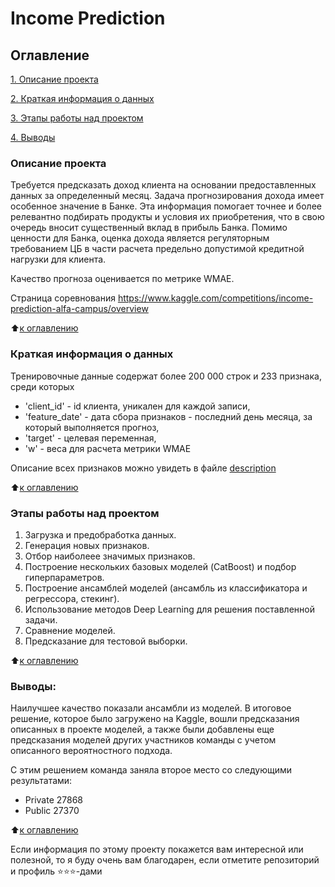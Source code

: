 # Income Prediction

## Оглавление  
[1. Описание проекта](README.md#Описание-проекта)

[2. Краткая информация о данных](README.md#Краткая-информация-о-данных)

[3. Этапы работы над проектом](README.md#Этапы-работы-над-проектом)

[4. Выводы](README.md#Выводы) 

### Описание проекта    
Требуется предсказать доход клиента на основании предоставленных данных за определенный месяц.
Задача прогнозирования дохода имеет особенное значение в Банке. Эта информация помогает точнее и более релевантно подбирать продукты и условия их приобретения, что в свою очередь вносит существенный вклад в прибыль Банка. Помимо ценности для Банка, оценка дохода является регуляторным требованием ЦБ в части расчета предельно допустимой кредитной нагрузки для клиента.

Качество прогноза оценивается по метрике WMAE.

Страница соревнования https://www.kaggle.com/competitions/income-prediction-alfa-campus/overview

:arrow_up:[к оглавлению](README.md#Оглавление)

### Краткая информация о данных
Тренировочные данные содержат более 200 000 строк и 233 признака, среди которых
 - 'client_id' - id клиента, уникален для каждой записи,
 - 'feature_date' - дата сбора признаков - последний день месяца, за который выполняется прогноз,
 - 'target' - целевая переменная,
 - 'w' - веса для расчета метрики WMAE

Описание всех признаков можно увидеть в файле [description](https://www.kaggle.com/competitions/income-prediction-alfa-campus/data?select=description.xlsx)

:arrow_up:[к оглавлению](README.md#Оглавление)


### Этапы работы над проектом  
1. Загрузка и предобработка данных.
2. Генерация новых признаков.
3. Отбор наиболеее значимых признаков.
4. Построение нескольких базовых моделей (CatBoost) и подбор гиперпараметров.
5. Построение ансамблей моделей (ансамбль из классификатора и регрессора, стекинг).
6. Использование методов Deep Learning для решения поставленной задачи.
7. Сравнение моделей.
8. Предсказание для тестовой выборки.

:arrow_up:[к оглавлению](README.md#Оглавление)


### Выводы:  
Наилучшее качество показали ансамбли из моделей.
В итоговое решение, которое было загружено на Kaggle, вошли предсказания описанных в проекте моделей, а также были добавлены еще предсказания моделей других участников команды с учетом описанного вероятностного подхода.

С этим решением команда заняла второе место со следующими результатами:
- Private 27868
- Public 27370

:arrow_up:[к оглавлению](README.md#Оглавление)


Если информация по этому проекту покажется вам интересной или полезной, то я буду очень вам благодарен, если отметите репозиторий и профиль ⭐️⭐️⭐️-дами

